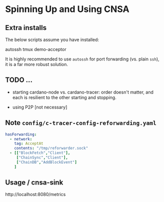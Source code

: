 # Spinning Up and Using CNSA

## Extra installs

The below scripts assume you have installed:

autossh 
tmux
demo-acceptor 

It is highly recommended to use `autossh` for port forwarding
(vs. plain `ssh`), it is a far more robust solution.

## TODO ...

- starting cardano-node vs. cardano-tracer: order doesn't matter, and
  each is resilient to the other starting and stopping.
  
- using P2P [not necessary]

## Note `config/c-tracer-config-reforwarding.yaml`

```yaml
hasForwarding:
  - network:
    tag: AcceptAt
    contents: "/tmp/reforwarder.sock"
  - [["BlockFetch","Client"],
     ["ChainSync","Client"],
     ["ChainDB","AddBlockEvent"]
    ]
```

## Usage / cnsa-sink

 http://localhost:8080/metrics

